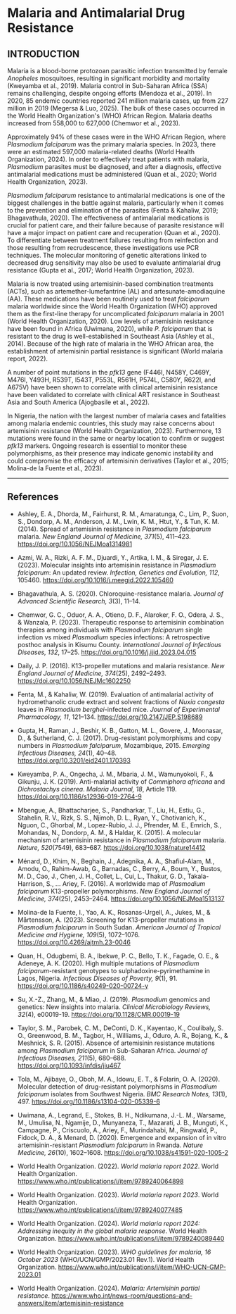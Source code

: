 # Malaria and Antimalarial Drug Resistance

## INTRODUCTION

Malaria is a blood-borne protozoan parasitic infection transmitted by female *Anopheles* mosquitoes, resulting in significant morbidity and mortality (Kweyamba et al., 2019). Malaria control in Sub-Saharan Africa (SSA) remains challenging, despite ongoing efforts (Mendoza et al., 2019). In 2020, 85 endemic countries reported 241 million malaria cases, up from 227 million in 2019 (Megersa & Luo, 2025). The bulk of these cases occurred in the World Health Organization's (WHO) African Region. Malaria deaths increased from 558,000 to 627,000 (Chemwor et al., 2023).

Approximately 94% of these cases were in the WHO African Region, where *Plasmodium falciparum* was the primary malaria species. In 2023, there were an estimated 597,000 malaria-related deaths (World Health Organization, 2024). In order to effectively treat patients with malaria, *Plasmodium* parasites must be diagnosed, and after a diagnosis, effective antimalarial medications must be administered (Quan et al., 2020; World Health Organization, 2023).

*Plasmodium falciparum* resistance to antimalarial medications is one of the biggest challenges in the battle against malaria, particularly when it comes to the prevention and elimination of the parasites (Fenta & Kahaliw, 2019; Bhagavathula, 2020). The effectiveness of antimalarial medications is crucial for patient care, and their failure because of parasite resistance will have a major impact on patient care and recuperation (Quan et al., 2020). To differentiate between treatment failures resulting from reinfection and those resulting from recrudescence, these investigations use PCR techniques. The molecular monitoring of genetic alterations linked to decreased drug sensitivity may also be used to evaluate antimalarial drug resistance (Gupta et al., 2017; World Health Organization, 2023).

Malaria is now treated using artemisinin-based combination treatments (ACTs), such as artemether-lumefantrine (AL) and artesunate-amodiaquine (AA). These medications have been routinely used to treat *falciparum* malaria worldwide since the World Health Organization (WHO) approved them as the first-line therapy for uncomplicated *falciparum* malaria in 2001 (World Health Organization, 2020). Low levels of artemisinin resistance have been found in Africa (Uwimana, 2020), while *P. falciparum* that is resistant to the drug is well-established in Southeast Asia (Ashley et al., 2014). Because of the high rate of malaria in the WHO African area, the establishment of artemisinin partial resistance is significant (World malaria report, 2022).

A number of point mutations in the *pfk13* gene (F446I, N458Y, C469Y, M476I, Y493H, R539T, I543T, P553L, R561H, P574L, C580Y, R622I, and A675V) have been shown to correlate with clinical artemisinin resistance have been validated to correlate with clinical ART resistance in Southeast Asia and South America (Ajogbasile et al., 2022).

In Nigeria, the nation with the largest number of malaria cases and fatalities among malaria endemic countries, this study may raise concerns about artemisinin resistance (World Health Organization, 2023). Furthermore, 13 mutations were found in the same or nearby location to confirm or suggest *pfk13* markers. Ongoing research is essential to monitor these polymorphisms, as their presence may indicate genomic instability and could compromise the efficacy of artemisinin derivatives (Taylor et al., 2015; Molina-de la Fuente et al., 2023).

---

## References

- Ashley, E. A., Dhorda, M., Fairhurst, R. M., Amaratunga, C., Lim, P., Suon, S., Dondorp, A. M., Anderson, J. M., Lwin, K. M., Htut, Y., & Tun, K. M. (2014). Spread of artemisinin resistance in *Plasmodium falciparum* malaria. *New England Journal of Medicine, 371*(5), 411–423. https://doi.org/10.1056/NEJMoa1314981

- Azmi, W. A., Rizki, A. F. M., Djuardi, Y., Artika, I. M., & Siregar, J. E. (2023). Molecular insights into artemisinin resistance in *Plasmodium falciparum*: An updated review. *Infection, Genetics and Evolution, 112*, 105460. https://doi.org/10.1016/j.meegid.2022.105460

- Bhagavathula, A. S. (2020). Chloroquine-resistance malaria. *Journal of Advanced Scientific Research, 3*(3), 11–14.

- Chemwor, G. C., Oduor, A. A., Otieno, D. F., Alaroker, F. O., Odera, J. S., & Wanzala, P. (2023). Therapeutic response to artemisinin combination therapies among individuals with *Plasmodium falciparum* single infection vs mixed *Plasmodium* species infections: A retrospective posthoc analysis in Kisumu County. *International Journal of Infectious Diseases, 132*, 17–25. https://doi.org/10.1016/j.ijid.2023.04.015

- Daily, J. P. (2016). K13-propeller mutations and malaria resistance. *New England Journal of Medicine, 374*(25), 2492–2493. https://doi.org/10.1056/NEJMc1602250

- Fenta, M., & Kahaliw, W. (2019). Evaluation of antimalarial activity of hydromethanolic crude extract and solvent fractions of *Nuxia congesta* leaves in *Plasmodium berghei*-infected mice. *Journal of Experimental Pharmacology, 11*, 121–134. https://doi.org/10.2147/JEP.S198689

- Gupta, H., Raman, J., Beshir, K. B., Gatton, M. L., Govere, J., Moonasar, D., & Sutherland, C. J. (2017). Drug-resistant polymorphisms and copy numbers in *Plasmodium falciparum*, Mozambique, 2015. *Emerging Infectious Diseases, 24*(1), 40–48. https://doi.org/10.3201/eid2401.170393

- Kweyamba, P. A., Ongecha, J. M., Mbaria, J. M., Wamunyokoli, F., & Gikunju, J. K. (2019). Anti-malarial activity of *Commiphora africana* and *Dichrostachys cinerea*. *Malaria Journal, 18*, Article 119. https://doi.org/10.1186/s12936-019-2764-9

- Mbengue, A., Bhattacharjee, S., Pandharkar, T., Liu, H., Estiu, G., Stahelin, R. V., Rizk, S. S., Njimoh, D. L., Ryan, Y., Chotivanich, K., Nguon, C., Ghorbal, M., Lopez-Rubio, J. J., Pfrender, M. E., Emrich, S., Mohandas, N., Dondorp, A. M., & Haldar, K. (2015). A molecular mechanism of artemisinin resistance in *Plasmodium falciparum* malaria. *Nature, 520*(7549), 683–687. https://doi.org/10.1038/nature14412

- Ménard, D., Khim, N., Beghain, J., Adegnika, A. A., Shafiul-Alam, M., Amodu, O., Rahim-Awab, G., Barnadas, C., Berry, A., Boum, Y., Bustos, M. D., Cao, J., Chen, J. H., Collet, L., Cui, L., Thakur, G. D., Takala-Harrison, S., ... Ariey, F. (2016). A worldwide map of *Plasmodium falciparum* K13-propeller polymorphisms. *New England Journal of Medicine, 374*(25), 2453–2464. https://doi.org/10.1056/NEJMoa1513137

- Molina-de la Fuente, I., Yao, A. K., Rosanas-Urgell, A., Jukes, M., & Mårtensson, A. (2023). Screening for K13-propeller mutations in *Plasmodium falciparum* in South Sudan. *American Journal of Tropical Medicine and Hygiene, 109*(5), 1072–1076. https://doi.org/10.4269/ajtmh.23-0046

- Quan, H., Odugbemi, B. A., Ibekwe, P. C., Bello, T. K., Fagade, O. E., & Adeneye, A. K. (2020). High multiple mutations of *Plasmodium falciparum*-resistant genotypes to sulphadoxine-pyrimethamine in Lagos, Nigeria. *Infectious Diseases of Poverty, 9*(1), 91. https://doi.org/10.1186/s40249-020-00724-y

- Su, X.-Z., Zhang, M., & Miao, J. (2019). *Plasmodium* genomics and genetics: New insights into malaria. *Clinical Microbiology Reviews, 32*(4), e00019-19. https://doi.org/10.1128/CMR.00019-19

- Taylor, S. M., Parobek, C. M., DeConti, D. K., Kayentao, K., Coulibaly, S. O., Greenwood, B. M., Tagbor, H., Williams, J., Oduro, A. R., Bojang, K., & Meshnick, S. R. (2015). Absence of artemisinin resistance mutations among *Plasmodium falciparum* in Sub-Saharan Africa. *Journal of Infectious Diseases, 211*(5), 680–688. https://doi.org/10.1093/infdis/jiu467

- Tola, M., Ajibaye, O., Oboh, M. A., Idowu, E. T., & Folarin, O. A. (2020). Molecular detection of drug-resistant polymorphisms in *Plasmodium falciparum* isolates from Southwest Nigeria. *BMC Research Notes, 13*(1), 497. https://doi.org/10.1186/s13104-020-05339-6

- Uwimana, A., Legrand, E., Stokes, B. H., Ndikumana, J.-L. M., Warsame, M., Umulisa, N., Ngamije, D., Munyaneza, T., Mazarati, J. B., Munguti, K., Campagne, P., Criscuolo, A., Ariey, F., Murindahabi, M., Ringwald, P., Fidock, D. A., & Menard, D. (2020). Emergence and expansion of in vitro artemisinin-resistant *Plasmodium falciparum* in Rwanda. *Nature Medicine, 26*(10), 1602–1608. https://doi.org/10.1038/s41591-020-1005-2

- World Health Organization. (2022). *World malaria report 2022*. World Health Organization. https://www.who.int/publications/i/item/9789240064898

- World Health Organization. (2023). *World malaria report 2023*. World Health Organization. https://www.who.int/publications/i/item/9789240077485

- World Health Organization. (2024). *World malaria report 2024: Addressing inequity in the global malaria response*. World Health Organization. https://www.who.int/publications/i/item/9789240089440

- World Health Organization. (2023). *WHO guidelines for malaria, 16 October 2023* (WHO/UCN/GMP/2023.01 Rev.1). World Health Organization. https://www.who.int/publications/i/item/WHO-UCN-GMP-2023.01

- World Health Organization. (2024). *Malaria: Artemisinin partial resistance*. https://www.who.int/news-room/questions-and-answers/item/artemisinin-resistance
